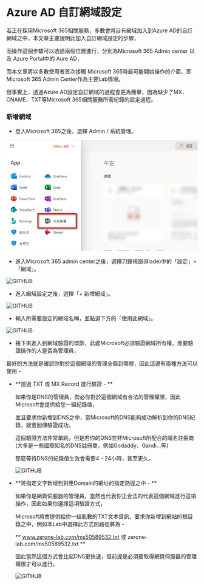 # Azure AD 自訂網域設定

若正在採用Microsoft 365相關服務，多數會將自有網域加入到Azure AD的自訂網域之中，本文章主要說明此加入自訂網域設定的步驟，<br>

而操作這個步驟可以透過兩個位置進行，分別為Microsoft 365 Admin center 以及 Azure Portal中的 Aure AD，<br>

而本文章將以多數使用者首次接觸 Microsoft 365時最可能開始操作的介面、即Microsoft 365 Admin Center作為主要Lab情境。<br>

但事實上，透過Azure AD設定自訂網域的過程會更為簡單，因為缺少了MX、CNAME、TXT等Microsoft 365相關服務所需紀錄的設定過程。<br>

### 新增網域

- 登入Microsoft 365之後，選擇 Admin / 系統管理。<br>

![GITHUB](https://github.com/MarkChang-Core/AADC/blob/main/image2/image1.jpg)<br>

- 進入Microsoft 365 admin center之後，選擇刀鋒視窗(Blade)中的「設定」>「網域」。<br>

![GITHUB](https://github.com/MarkChang-Core/AADC/blob/main/image2/imag2.jpg)<br>

- 進入網域設定之後，選擇「+ 新增網域」。<br>

![GITHUB](https://github.com/MarkChang-Core/AADC/blob/main/image2/imag3.jpg)<br>

- 輸入所需要設定的網域名稱，並點選下方的「使用此網域」。<br>

![GITHUB](https://github.com/MarkChang-Core/AADC/blob/main/image2/imag4.jpg)<br>

- 接下來進入到網域驗證的環節，此處Microsoft必須驗證網域所有權，而要驗證操作的人是否為管理員，<br>

最好的方法就是確認你對於這個網域的管理全縣到哪裡，因此這邊有兩種方法可以使用 - <br>

  - **透過 TXT 或 MX Record 進行驗證 - **<br>
    
    如果你是DNS的管理員，勢必你對於這個網域有合法的管理權限，因此Microsoft會提供給您一組紀錄值，<br>
    
    並且要求你新增到DNS之中，當Microsoft的DNS能夠成功解析到你的DNS紀錄，就會回傳驗證成功。
    
    這個驗證方法非常單純，但是若你的DNS並非Microsoft所配合的域名註冊商(大多是一些國際知名的DNS註冊商，例如Godaddy、Gandi...等)<br>
    
    那麼等待DNS的紀錄值生效會需要4 - 24小時，甚至更久。<br>
    
    ![GITHUB](https://github.com/MarkChang-Core/AADC/blob/main/image2/imag5.jpg)<br>
    
  - **將指定文字新增到對應Domain的網址的指定路徑之中 - **<br>

    如果你是網頁伺服器的管理員，當然也代表你正合法的代表這個網域進行這項操作，因此如果你選擇這項驗證方式，<br>
    
    Microsoft將會提供給你一組亂數的TXT文本資訊，要求你新增到網站的根目錄之中，例如本Lab中選擇此方式則路徑將為 - 

    ** www.zerone-lab.com/ms50589532.txt 或 zerone-lab.com/ms50589532.txt **
    
    因此當然這個方式會比起DNS更快速，但前提是必須要取得網頁伺服器的管理權限才可以進行。
    
    ![GITHUB](https://github.com/MarkChang-Core/AADC/blob/main/image2/imag6.jpg)<br>
    
    
    
